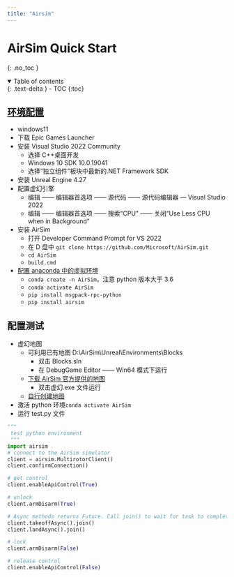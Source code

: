 ```yaml
---
title: "Airsim"
---
```


# AirSim Quick Start
{: .no_toc }

<details open markdown="block">
  <summary>
    Table of contents
  </summary>
  {: .text-delta }
- TOC
{:toc}
</details>

## [环境配置](https://microsoft.github.io/AirSim/build_windows/)

- windows11
- 下载 Epic Games Launcher
- 安装 Visual Studio 2022 Community
  - 选择 C++桌面开发
  - Windows 10 SDK 10.0.19041
  - 选择“独立组件”板块中最新的.NET Framework SDK
- 安装 Unreal Engine 4.27
- 配置虚幻引擎
  - 编辑 —— 编辑器首选项 —— 源代码 —— 源代码编辑器 — Visual Studio 2022
  - 编辑 —— 编辑器首选项 —— 搜索“CPU” —— 关闭“Use Less CPU when in Background”
- 安装 AirSim
  - 打开 Developer Command Prompt for VS 2022
  - 在 D 盘中 `git clone https://github.com/Microsoft/AirSim.git`
  - `cd AirSim`
  - `build.cmd`
- [配置 anaconda 中的虚拟环境](https://microsoft.github.io/AirSim/apis/#python-quickstart)
  - `conda create -n AirSim`，注意 python 版本大于 3.6
  - `conda activate AirSim`
  - `pip install msgpack-rpc-python`
  - `pip install airsim`

## 配置测试

- 虚幻地图
  - 可利用已有地图 D:\AirSim\Unreal\Environments\Blocks
    - 双击 Blocks.sln
    - 在 DebugGame Editor —— Win64 模式下运行
  - [下载 AirSim 官方提供的地图](https://github.com/microsoft/AirSim/releases/tag/v1.8.1-windows)
    - 双击虚幻.exe 文件运行
  - [自行创建地图](https://microsoft.github.io/AirSim/unreal_custenv/)
- 激活 python 环境`conda activate AirSim`
- 运行 test.py 文件

```python
"""
 test python environment
 """
import airsim
# connect to the AirSim simulator
client = airsim.MultirotorClient()
client.confirmConnection()

# get control
client.enableApiControl(True)

# unlock
client.armDisarm(True)

# Async methods returns Future. Call join() to wait for task to complete.
client.takeoffAsync().join()
client.landAsync().join()

# lock
client.armDisarm(False)

# release control
client.enableApiControl(False)
```
